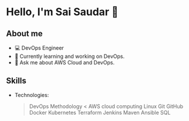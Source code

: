 
# Hello, I'm Sai Saudar 👋

## About me
- 💻 DevOps Engineer
- 🌱 Currently learning and working on DevOps.
- 💬 Ask me about AWS Cloud and DevOps.

## Skills
- Technologies:
    > DevOps Methodology <
    > AWS cloud computing
    > Linux
    > Git
    > GitHub
    > Docker
    > Kubernetes
    > Terraform
    > Jenkins
    > Maven
    > Ansible
    > SQL



